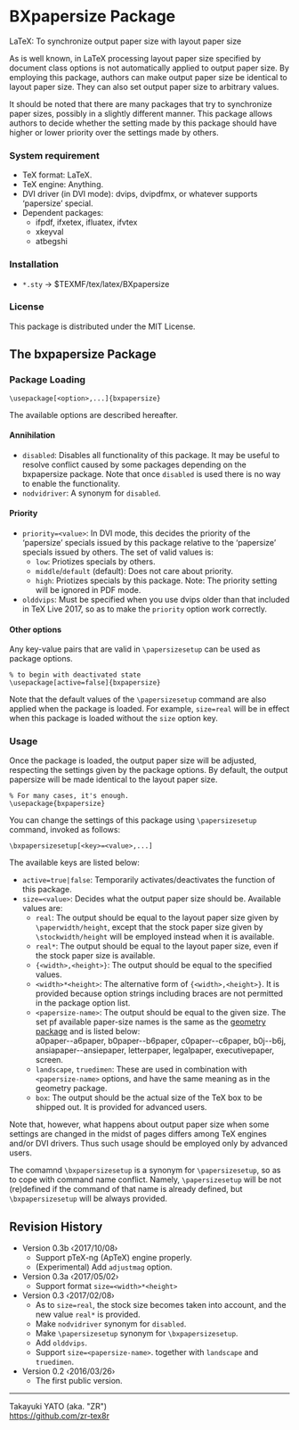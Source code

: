 BXpapersize Package
===================

LaTeX: To synchronize output paper size with layout paper size

As is well known, in LaTeX processing layout paper size specified by
document class options is not automatically applied to output paper
size. By employing this package, authors can make output paper size
be identical to layout paper size. They can also set output paper size
to arbitrary values.

It should be noted that there are many packages that try to synchronize
paper sizes, possibly in a slightly different manner. This package
allows authors to decide whether the setting made by this package
should have higher or lower priority over the settings made by others.

### System requirement

  * TeX format: LaTeX.
  * TeX engine: Anything.
  * DVI driver (in DVI mode): dvips, dvipdfmx, or whatever supports
    ‘papersize’ special.
  * Dependent packages:
      - ifpdf, ifxetex, ifluatex, ifvtex
      - xkeyval
      - atbegshi

### Installation

  - `*.sty` → $TEXMF/tex/latex/BXpapersize

### License

This package is distributed under the MIT License.

The bxpapersize Package
-----------------------

### Package Loading

    \usepackage[<option>,...]{bxpapersize}

The available options are described hereafter.

#### Annihilation

  * `disabled`: Disables all functionality of this package. It may be
    useful to resolve conflict caused by some packages depending on
    the bxpapersize package. Note that once `disabled` is used there
    is no way to enable the functionality.
  * `nodvidriver`: A synonym for `disabled`.

#### Priority

  * `priority=<value>`: In DVI mode, this decides the priority of the
    ‘papersize’ specials issued by this package relative to the
    ‘papersize’ specials issued by others.
    The set of valid values is:
      - `low`: Priotizes specials by others.
      - `middle`/`default` (default): Does not care about priority.
      - `high`: Priotizes specials by this package.
    Note: The priority setting will be ignored in PDF mode.
  * `olddvips`: Must be specified when you use dvips older than that
    included in TeX Live 2017, so as to make the `priority` option
    work correctly.

#### Other options

Any key-value pairs that are valid in `\papersizesetup` can be used
as package options.

    % to begin with deactivated state
    \usepackage[active=false]{bxpapersize}

Note that the default values of the `\papersizesetup` command are also
applied when the package is loaded. For example, `size=real` will be
in effect when this package is loaded without the `size` option key.

### Usage

Once the package is loaded, the output paper size will be adjusted,
respecting the settings given by the package options. By default, the
output papersize will be made identical to the layout paper size.

    % For many cases, it's enough.
    \usepackage{bxpapersize}

You can change the settings of this package using `\papersizesetup`
command, invoked as follows:

    \bxpapersizesetup[<key>=<value>,...]

The available keys are listed below:

  * `active=true|false`: Temporarily activates/deactivates the function
    of this package.
  * `size=<value>`: Decides what the output paper size should be.
    Available values are:
      - `real`: The output should be equal to the layout paper size
        given by `\paperwidth/height`, except that the stock paper size
        given by `\stockwidth/height` will be employed instead when
        it is available.
      - `real*`: The output should be equal to the layout paper size,
        even if the stock paper size is available.
      - `{<width>,<height>}`: The output should be equal to the
        specified values.
      - `<width>*<height>`: The alternative form of `{<width>,<height>}`.
        It is provided because option strings including braces are not
        permitted in the package option list.
      - `<papersize-name>`: The output should be equal to the given
        size. The set pf available paper-size names is the same as the
        [geometry package] and is listed below:  
        a0paper--a6paper, b0paper--b6paper, c0paper--c6paper, b0j--b6j,
        ansiapaper--ansiepaper, letterpaper, legalpaper, executivepaper,
        screen.
      - `landscape`, `truedimen`: These are used in combination with
        `<papersize-name>` options, and have the same meaning as in the
        geometry package.
      - `box`: The output should be the actual size of the TeX box
        to be shipped out. It is provided for advanced users.

[geometry package]: https://www.ctan.org/pkg/geometry

Note that, however, what happens about output paper size when some
settings are changed in the midst of pages differs among TeX engines
and/or DVI drivers. Thus such usage should be employed only by advanced
users.

The comamnd `\bxpapersizesetup` is a synonym for `\papersizesetup`,
so as to cope with command name conflict. Namely, `\papersizesetup`
will be not (re)defined if the command of that name is already defined,
but `\bxpapersizesetup` will be always provided.

Revision History
----------------

  * Version 0.3b ‹2017/10/08›
      - Support pTeX-ng (ApTeX) engine properly.
      - (Experimental) Add `adjustmag` option.
  * Version 0.3a ‹2017/05/02›
      - Support format `size=<width>*<height>`
  * Version 0.3  ‹2017/02/08›
      - As to `size=real`, the stock size becomes taken into account,
        and the new value `real*` is provided.
      - Make `nodvidriver` synonym for `disabled`.
      - Make `\papersizesetup` synonym for `\bxpapersizesetup`.
      - Add `olddvips`.
      - Support `size=<papersize-name>`. together with `landscape` and
        `truedimen`.
  * Version 0.2  ‹2016/03/26›
      - The first public version.

--------------------
Takayuki YATO (aka. "ZR")  
https://github.com/zr-tex8r
